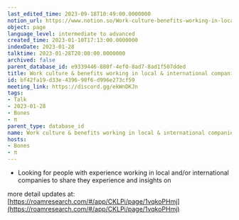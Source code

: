 ```yaml
---
last_edited_time: 2023-09-18T10:49:00.0000000
notion_url: https://www.notion.so/Work-culture-benefits-working-in-local-international-companies-bf42fa19d33e439698f6d996e273cf59
object: page
language_level: intermediate to advanced
created_time: 2023-01-10T17:13:00.0000000
indexDate: 2023-01-28
talktime: 2023-01-28T20:00:00.0000000
archived: false
parent_database_id: e9339446-880f-4ef0-8ad7-8ad1f507dded
title: Work culture & benefits working in local & international companies
id: bf42fa19-d33e-4396-98f6-d996e273cf59
meeting_link: https://discord.gg/ekWnDKJn
tags:
- Talk
- 2023-01-28
- Bones
- π
parent_type: database_id
name: Work culture & benefits working in local & international companies
hosts:
- Bones
- π
---
```


   - Looking for people with experience working in local and/or international companies to share they experience and insights on

more detail updates at:
[https://roamresearch.com/#/app/CKLPi/page/1vqkoPHmj](https://roamresearch.com/#/app/CKLPi/page/1vqkoPHmj)

























